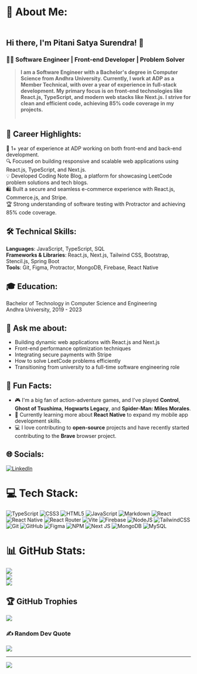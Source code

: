 # 💫 About Me:
## <br>Hi there, I'm Pitani Satya Surendra! 👋<br>
### 👨‍💻 Software Engineer | Front-end Developer | Problem Solver<br>
>__I am a Software Engineer with a Bachelor's degree in Computer Science from Andhra University. Currently, I work at ADP as a Member Technical, with over a year of experience in full-stack development. My primary focus is on front-end technologies like React.js, TypeScript, and modern web stacks like Next.js. I strive for clean and efficient code, achieving 85% code coverage in my projects.__
<br><br>

## 🚀 Career Highlights:<br>
🌟 1+ year of experience at ADP working on both front-end and back-end development.<br>
🔍 Focused on building responsive and scalable web applications using React.js, TypeScript, and Next.js.<br>
💡 Developed Coding Note Blog, a platform for showcasing LeetCode problem solutions and tech blogs.<br>
🛍 Built a secure and seamless e-commerce experience with React.js, Commerce.js, and Stripe.<br>
🏆 Strong understanding of software testing with Protractor and achieving 85% code coverage.<br>

## 🛠️ Technical Skills:<br>
**Languages**: JavaScript, TypeScript, SQL<br>
**Frameworks & Libraries**: React.js, Next.js, Tailwind CSS, Bootstrap, Stencil.js, Spring Boot<br>
**Tools**: Git, Figma, Protractor, MongoDB, Firebase, React Native<br>

## 🎓 Education:<br>
Bachelor of Technology in Computer Science and Engineering<br>Andhra University, 2019 - 2023<br>

## 💬 Ask me about:<br>
- Building dynamic web applications with React.js and Next.js<br>
- Front-end performance optimization techniques<br>
- Integrating secure payments with Stripe<br>
- How to solve LeetCode problems efficiently<br>
- Transitioning from university to a full-time software engineering role<br>

## 🎉 Fun Facts:<br>
- 🎮 I'm a big fan of action-adventure games, and I've played **Control**, **Ghost of Tsushima**, **Hogwarts Legacy**, and **Spider-Man: Miles Morales**.<br>
- 🌱 Currently learning more about **React Native** to expand my mobile app development skills.<br>
- 💻 I love contributing to **open-source** projects and have recently started contributing to the **Brave** browser project.

## 🌐 Socials:
[![LinkedIn](https://img.shields.io/badge/LinkedIn-%230077B5.svg?logo=linkedin&logoColor=white)](https://linkedin.com/in/satya-surendra)

# 💻 Tech Stack:
![TypeScript](https://img.shields.io/badge/typescript-%23007ACC.svg?style=for-the-badge&logo=typescript&logoColor=white) ![CSS3](https://img.shields.io/badge/css3-%231572B6.svg?style=for-the-badge&logo=css3&logoColor=white) ![HTML5](https://img.shields.io/badge/html5-%23E34F26.svg?style=for-the-badge&logo=html5&logoColor=white) ![JavaScript](https://img.shields.io/badge/javascript-%23323330.svg?style=for-the-badge&logo=javascript&logoColor=%23F7DF1E) ![Markdown](https://img.shields.io/badge/markdown-%23000000.svg?style=for-the-badge&logo=markdown&logoColor=white) ![React](https://img.shields.io/badge/react-%2320232a.svg?style=for-the-badge&logo=react&logoColor=%2361DAFB) ![React Native](https://img.shields.io/badge/react_native-%2320232a.svg?style=for-the-badge&logo=react&logoColor=%2361DAFB) ![React Router](https://img.shields.io/badge/React_Router-CA4245?style=for-the-badge&logo=react-router&logoColor=white) ![Vite](https://img.shields.io/badge/vite-%23646CFF.svg?style=for-the-badge&logo=vite&logoColor=white) ![Firebase](https://img.shields.io/badge/firebase-%23039BE5.svg?style=for-the-badge&logo=firebase) ![NodeJS](https://img.shields.io/badge/node.js-6DA55F?style=for-the-badge&logo=node.js&logoColor=white) ![TailwindCSS](https://img.shields.io/badge/tailwindcss-%2338B2AC.svg?style=for-the-badge&logo=tailwind-css&logoColor=white) ![Git](https://img.shields.io/badge/git-%23F05033.svg?style=for-the-badge&logo=git&logoColor=white) ![GitHub](https://img.shields.io/badge/github-%23121011.svg?style=for-the-badge&logo=github&logoColor=white) ![Figma](https://img.shields.io/badge/figma-%23F24E1E.svg?style=for-the-badge&logo=figma&logoColor=white) ![NPM](https://img.shields.io/badge/NPM-%23CB3837.svg?style=for-the-badge&logo=npm&logoColor=white) ![Next JS](https://img.shields.io/badge/Next-black?style=for-the-badge&logo=next.js&logoColor=white) ![MongoDB](https://img.shields.io/badge/MongoDB-%234ea94b.svg?style=for-the-badge&logo=mongodb&logoColor=white) ![MySQL](https://img.shields.io/badge/mysql-4479A1.svg?style=for-the-badge&logo=mysql&logoColor=white)

# 📊 GitHub Stats:
![](https://github-readme-stats.vercel.app/api?username=satya-hash&theme=onedark&hide_border=false&include_all_commits=false&count_private=false)<br/>
![](https://github-readme-streak-stats.herokuapp.com/?user=satya-hash&theme=onedark&hide_border=false)<br/>
![](https://github-readme-stats.vercel.app/api/top-langs/?username=satya-hash&theme=onedark&hide_border=false&include_all_commits=false&count_private=false&layout=compact)

## 🏆 GitHub Trophies
![](https://github-profile-trophy.vercel.app/?username=satya-hash&theme=gruvbox&no-frame=false&no-bg=true&margin-w=4)

### ✍️ Random Dev Quote
![](https://quotes-github-readme.vercel.app/api?type=horizontal&theme=radical)

---
[![](https://visitcount.itsvg.in/api?id=satya-hash&icon=0&color=0)](https://visitcount.itsvg.in)

<!-- Proudly created with GPRM ( https://gprm.itsvg.in ) -->
